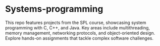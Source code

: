 # Systems-programming
This repo features projects from the SPL course, showcasing system programming with C, C++, and Java. Key areas include multithreading, memory management, networking protocols, and object-oriented design. Explore hands-on assignments that tackle complex software challenges.

